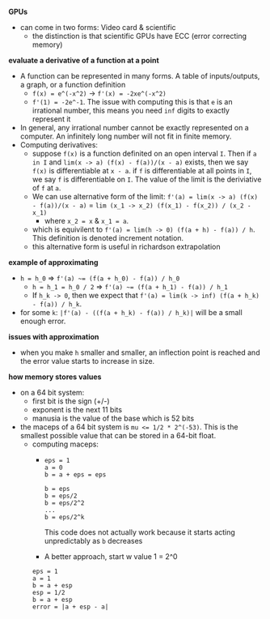 **GPUs**
*   can come in two forms: Video card & scientific
    *   the distinction is that scientific GPUs have ECC (error correcting memory)
    
**evaluate a derivative of a function at a point**
*   A function can be represented in many forms. A table of inputs/outputs, a graph, or a function definition
    *   `f(x) = e^(-x^2)` -> `f'(x) = -2xe^(-x^2)`
    *   `f'(1) = -2e^-1`. The issue with computing this is that `e` is an irrational number, this means you need `inf` digits to exactly represent it
*   In general, any irrational number cannot be exactly represented on a computer. An infinitely long number will not fit in finite memory.
*   Computing derivatives:
    *   suppose `f(x)` is a function definited on an open interval `I`. Then if `a in I` and `lim(x -> a) (f(x) - f(a))/(x - a)` exists, then we say `f(x)` is differentiable at `x - a`. if `f` is differentiable at all points in `I`, we say `f` is differentiable on `I`. The value of the limit is the deriviative of `f` at `a`.
    *   We can use alternative form of the limit: `f'(a) = lim(x -> a) (f(x) - f(a))/(x - a)` = `lim (x_1 -> x_2) (f(x_1) - f(x_2)) / (x_2 - x_1)`
        *   where  `x_2 = x` & `x_1 = a`.
    *   which is equivilent to `f'(a) = lim(h -> 0) (f(a + h) - f(a)) / h`. This definition is denoted increment notation.
    *   this alternative form is useful in richardson extrapolation

**example of approximating**
*   `h = h_0` => `f'(a) ~= (f(a + h_0) - f(a)) / h_0`
    *   `h = h_1 = h_0 / 2` => `f'(a) ~= (f(a + h_1) - f(a)) / h_1`
    *   If `h_k -> 0`, then we expect that `f'(a) = lim(k -> inf) (f(a + h_k) - f(a)) / h_k`.
* for some `k`: `|f'(a) - ((f(a + h_k) - f(a)) / h_k)|` will be a small enough error.

**issues with approximation**
*   when you make `h` smaller and smaller, an inflection point is reached and the error value starts to increase in size. 

**how memory stores values**
*   on a 64 bit system:
    *   first bit is the sign (+/-)
    *   exponent is the next 11 bits
    *   manusia is the value of the base which is 52 bits
*   the maceps of a 64 bit system is `mu <= 1/2 * 2^(-53)`. This is the smallest possible value that can be stored in a 64-bit float.
    *   computing maceps:
        *   ```
            eps = 1
            a = 0
            b = a + eps = eps

            b = eps
            b = eps/2
            b = eps/2^2
            ...
            b = eps/2^k 
            ```
            This code does not actually work because it starts acting unpredictably as `b` decreases

        * A better approach, start w value 1 = 2^0
        ```
        eps = 1
        a = 1
        b = a + esp
        esp = 1/2
        b = a + esp
        error = |a + esp - a|
        ```


